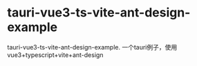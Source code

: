 # tauri-vue3-ts-vite-ant-design-example
tauri-vue3-ts-vite-ant-design-example. 一个tauri例子，使用vue3+typescript+vite+ant-design
